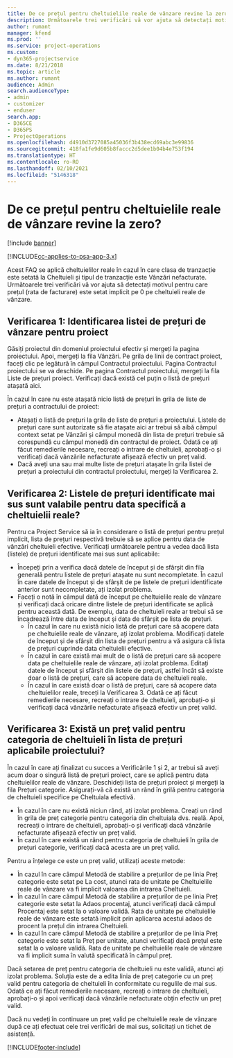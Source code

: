 ```yaml
---
title: De ce prețul pentru cheltuielile reale de vânzare revine la zero?
description: Următoarele trei verificări vă vor ajuta să detectați motivul pentru care prețul este setat implicit pe 0 pe cheltuieli reale de vânzare.
author: rumant
manager: kfend
ms.prod: ''
ms.service: project-operations
ms.custom:
- dyn365-projectservice
ms.date: 8/21/2018
ms.topic: article
ms.author: rumant
audience: Admin
search.audienceType:
- admin
- customizer
- enduser
search.app:
- D365CE
- D365PS
- ProjectOperations
ms.openlocfilehash: d4910d3727085a45036f3b438ecd69abc3e99836
ms.sourcegitcommit: 418fa1fe9d605b8faccc2d5dee1b04b4e753f194
ms.translationtype: HT
ms.contentlocale: ro-RO
ms.lasthandoff: 02/10/2021
ms.locfileid: "5146318"
---
```

# <a name="why-is-the-price-defaulting-to-zero-on-expense-sales-actuals"></a>De ce prețul pentru cheltuielile reale de vânzare revine la zero?

[!include [banner](../includes/psa-now-project-operations.md)]

[!INCLUDE[cc-applies-to-psa-app-3.x](../includes/cc-applies-to-psa-app-3x.md)]

Acest FAQ se aplică cheltuielilor reale în cazul în care clasa de tranzacție este setată la Cheltuieli și tipul de tranzacție este Vânzări nefacturate. Următoarele trei verificări vă vor ajuta să detectați motivul pentru care prețul (rata de facturare) este setat implicit pe 0 pe cheltuieli reale de vânzare.

## <a name="check-1-identify-the-sales-price-list-for-project"></a>Verificarea 1: Identificarea listei de prețuri de vânzare pentru proiect

Găsiți proiectul din domeniul proiectului efectiv și mergeți la pagina proiectului. Apoi, mergeți la fila Vânzări. Pe grila de linii de contract proiect, faceți clic pe legătură în câmpul Contractul proiectului. Pagina Contractul proiectului se va deschide. Pe pagina Contractul proiectului, mergeți la fila Liste de prețuri proiect. Verificați dacă există cel puțin o listă de prețuri atașată aici.

În cazul în care nu este atașată nicio listă de prețuri în grila de liste de prețuri a contractului de proiect:

- Atașați o listă de prețuri la grila de liste de prețuri a proiectului. Listele de prețuri care sunt autorizate să fie atașate aici ar trebui să aibă câmpul context setat pe Vânzări și câmpul monedă din lista de prețuri trebuie să corespundă cu câmpul monedă din contractul de proiect. Odată ce ați făcut remedierile necesare, recreați o intrare de cheltuieli, aprobați-o și verificați dacă vânzările nefacturate afișează efectiv un preț valid.
- Dacă aveți una sau mai multe liste de prețuri atașate în grila listei de prețuri a proiectului din contractul proiectului, mergeți la Verificarea 2.

## <a name="check-2-are-any-of-the-price-lists-identified-above-valid-for-the-specific-date-of-the-expense-actual"></a>Verificarea 2: Listele de prețuri identificate mai sus sunt valabile pentru data specifică a cheltuielii reale?

Pentru ca Project Service să ia în considerare o listă de prețuri pentru prețul implicit, lista de prețuri respectivă trebuie să se aplice pentru data de vânzări cheltuieli efective. Verificați următoarele pentru a vedea dacă lista (listele) de prețuri identificate mai sus sunt aplicabile:

- Începeți prin a verifica dacă datele de început și de sfârșit din fila generală pentru listele de prețuri atașate nu sunt necompletate. În cazul în care datele de început și de sfârșit de pe listele de prețuri identificate anterior sunt necompletate, ați izolat problema. 
- Faceți o notă în câmpul dată de început pe cheltuielile reale de vânzare și verificați dacă oricare dintre listele de prețuri identificate se aplică pentru această dată. De exemplu, data de cheltuieli reale ar trebui să se încadrează între data de început și data de sfârșit pe lista de prețuri. 
    - În cazul în care nu există nicio listă de prețuri care să acopere data pe cheltuielile reale de vânzare, ați izolat problema. Modificați datele de început și de sfârșit din lista de prețuri pentru a vă asigura că lista de prețuri cuprinde data cheltuielii efective. 
    - În cazul în care există mai mult de o listă de prețuri care să acopere data pe cheltuielile reale de vânzare, ați izolat problema. Editați datele de început și sfârșit din listele de prețuri, astfel încât să existe doar o listă de prețuri, care să acopere data de cheltuieli reale. 
    - În cazul în care există doar o listă de prețuri, care să acopere data cheltuielilor reale, treceți la Verificarea 3.
Odată ce ați făcut remedierile necesare, recreați o intrare de cheltuieli, aprobați-o și verificați dacă vânzările nefacturate afișează efectiv un preț valid.

## <a name="check-3-is-there-a-valid-price-for-the-expense-category-in-the-applicable-project-price-list"></a>Verificarea 3: Există un preț valid pentru categoria de cheltuieli în lista de prețuri aplicabile proiectului? 

În cazul în care ați finalizat cu succes a Verificările 1 și 2, ar trebui să aveți acum doar o singură listă de prețuri proiect, care se aplică pentru data cheltuielilor reale de vânzare. Deschideți lista de prețuri proiect și mergeți la fila Prețuri categorie. Asigurați-vă că există un rând în grilă pentru categoria de cheltuieli specifice pe Cheltuiala efectivă.
 
- În cazul în care nu există niciun rând, ați izolat problema. Creați un rând în grila de preț categorie pentru categoria din cheltuiala dvs. reală. Apoi, recreați o intrare de cheltuieli, aprobați-o și verificați dacă vânzările nefacturate afișează efectiv un preț valid. 
- În cazul în care există un rând pentru categoria de cheltuieli în grila de prețuri categorie, verificați dacă acesta are un preț valid.

Pentru a înțelege ce este un preț valid, utilizați aceste metode:

- În cazul în care câmpul Metodă de stabilire a prețurilor de pe linia Preț categorie este setat pe La cost, atunci rata de unitate pe Cheltuielile reale de vânzare va fi implicit valoarea din intrarea Cheltuieli.
- În cazul în care câmpul Metodă de stabilire a prețurilor de pe linia Preț categorie este setat la Adaos procentaj, atunci verificați dacă câmpul Procentaj este setat la o valoare validă. Rata de unitate pe cheltuielile reale de vânzare este setată implicit prin aplicarea acestui adaos de procent la prețul din intrarea Cheltuieli.
- În cazul în care câmpul Metodă de stabilire a prețurilor de pe linia Preț categorie este setat la Preț per unitate, atunci verificați dacă prețul este setat la o valoare validă. Rata de unitate pe cheltuielile reale de vânzare va fi implicit suma în valută specificată în câmpul preț.

Dacă setarea de preț pentru categoria de cheltuieli nu este validă, atunci ați izolat problema. Soluția este de a edita linia de preț categorie cu un preț valid pentru categoria de cheltuieli în conformitate cu regulile de mai sus. Odată ce ați făcut remedierile necesare, recreați o intrare de cheltuieli, aprobați-o și apoi verificați dacă vânzările nefacturate obțin efectiv un preț valid.

Dacă nu vedeți în continuare un preț valid pe cheltuielile reale de vânzare după ce ați efectuat cele trei verificări de mai sus, solicitați un tichet de asistență.




[!INCLUDE[footer-include](../includes/footer-banner.md)]
